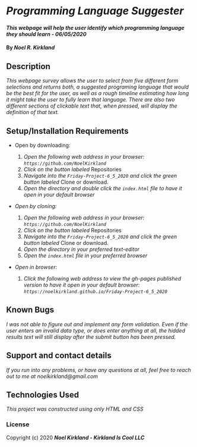 # _Programming Language Suggester_

#### _This webpage will help the user identify which programming language they should learn - 06/05/2020_

#### By _**Noel R. Kirkland**_

## Description

_This webpage survey allows the user to select from five different form selections and returns both, a suggested programing language that would be the best fit for the user, as well as a rough timeline estimating how long it might take the user to fully learn that language. There are also two different sections of clickable text that, when pressed, will display the definition of that text._

## Setup/Installation Requirements

* Open by downloading:
  1. _Open the following web address in your browser:
`https://github.com/NoelKirkland`_
  2. _Click on the button labeled_ Repositories
  3. _Navigate into the `Friday-Project-6_5_2020` and click the green button labeled_ Clone or download.
  4. _Open the directory and double click the `index.html` file to have it open in your default browser_

* _Open by cloning:_
  1. _Open the following web address in your browser:
`https://github.com/NoelKirkland`_
  2. _Click on the button labeled_ Repositories
  3. _Navigate into the `Friday-Project-6_5_2020` and click the green button labeled_ Clone or download.
  4. _Open the directory in your preferred text-editor_
  5. _Open the `index.html` file in your preferred browser_

* _Open in browser:_
  1. _Click the following web address to view the gh-pages published version to have it open in your default browser:
`https://noelkirkland.github.io/Friday-Project-6_5_2020`_

## Known Bugs

_I was not able to figure out and implement any form validation. Even if the user enters an invalid data type, or does enter anything at all, the hidded results text will still display after the submit button has been pressed._

## Support and contact details

_If you run into any problems, or have any questions at all, feel free to reach out to me at noelkirkland@gmail.com_

## Technologies Used

_This project was constructed using only HTML and CSS_

### License

Copyright (c) 2020 **_Noel Kirkland - Kirkland Is Cool LLC_**